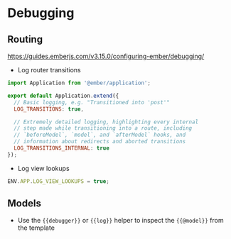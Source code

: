 

# Debugging

## Routing

https://guides.emberjs.com/v3.15.0/configuring-ember/debugging/


- Log router transitions

``` app/app.js
import Application from '@ember/application';

export default Application.extend({
  // Basic logging, e.g. "Transitioned into 'post'"
  LOG_TRANSITIONS: true,

  // Extremely detailed logging, highlighting every internal
  // step made while transitioning into a route, including
  // `beforeModel`, `model`, and `afterModel` hooks, and
  // information about redirects and aborted transitions
  LOG_TRANSITIONS_INTERNAL: true
});
```

- Log view lookups

``` config/environment.js
ENV.APP.LOG_VIEW_LOOKUPS = true;
```

## Models

- Use the `{{debugger}}` or `{{log}}` helper to inspect the `{{@model}}` from the template


